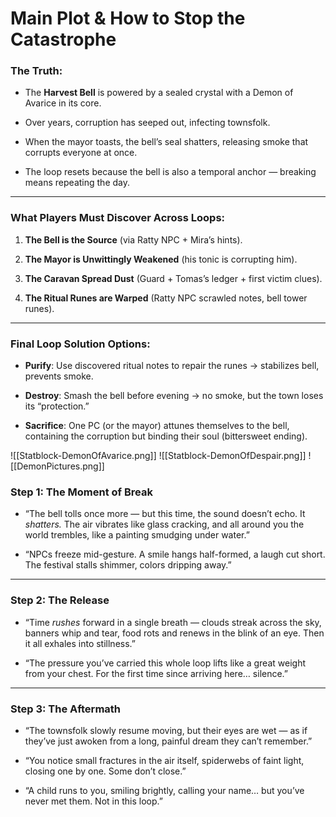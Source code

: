 # Main Plot & How to Stop the Catastrophe

### The Truth:

- The **Harvest Bell** is powered by a sealed crystal with a Demon of Avarice in its core.
    
- Over years, corruption has seeped out, infecting townsfolk.
    
- When the mayor toasts, the bell’s seal shatters, releasing smoke that corrupts everyone at once.
    
- The loop resets because the bell is also a temporal anchor — breaking means repeating the day.
    

---

### What Players Must Discover Across Loops:

1. **The Bell is the Source** (via Ratty NPC + Mira’s hints).
    
2. **The Mayor is Unwittingly Weakened** (his tonic is corrupting him).
    
3. **The Caravan Spread Dust** (Guard + Tomas’s ledger + first victim clues).
    
4. **The Ritual Runes are Warped** (Ratty NPC scrawled notes, bell tower runes).
    

---

### Final Loop Solution Options:

- **Purify**: Use discovered ritual notes to repair the runes → stabilizes bell, prevents smoke.
    
- **Destroy**: Smash the bell before evening → no smoke, but the town loses its “protection.”
    
- **Sacrifice**: One PC (or the mayor) attunes themselves to the bell, containing the corruption but binding their soul (bittersweet ending).


![[Statblock-DemonOfAvarice.png]]
![[Statblock-DemonOfDespair.png]]
![[DemonPictures.png]]
### **Step 1: The Moment of Break**

- “The bell tolls once more — but this time, the sound doesn’t echo. It _shatters._ The air vibrates like glass cracking, and all around you the world trembles, like a painting smudging under water.”
    
- “NPCs freeze mid-gesture. A smile hangs half-formed, a laugh cut short. The festival stalls shimmer, colors dripping away.”
    

---

### **Step 2: The Release**

- “Time _rushes_ forward in a single breath — clouds streak across the sky, banners whip and tear, food rots and renews in the blink of an eye. Then it all exhales into stillness.”
    
- “The pressure you’ve carried this whole loop lifts like a great weight from your chest. For the first time since arriving here… silence.”
    

---

### **Step 3: The Aftermath**

- “The townsfolk slowly resume moving, but their eyes are wet — as if they’ve just awoken from a long, painful dream they can’t remember.”
    
- “You notice small fractures in the air itself, spiderwebs of faint light, closing one by one. Some don’t close.”

- “A child runs to you, smiling brightly, calling your name… but you’ve never met them. Not in this loop.”
